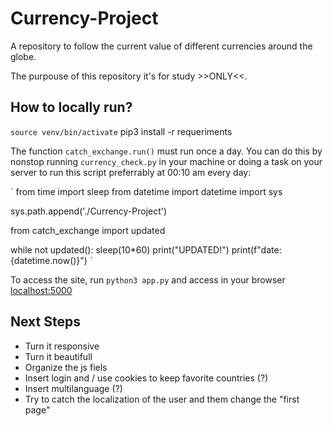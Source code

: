 # Currency-Project

A repository to follow the current value of different currencies around the globe.

The purpouse of this repository it's for study >>ONLY<<.

## How to locally run?

`source venv/bin/activate`
pip3 install -r requeriments

The function `catch_exchange.run()` must run once a day. You can do this by nonstop running `currency_check.py` in your machine or doing a task on your server to run this script preferrably at 00:10 am every day:

`
from time import sleep
from datetime import datetime
import sys 

sys.path.append('./Currency-Project')

from catch_exchange import updated

while not updated():
    sleep(10*60)
print("UPDATED!")
print(f"date: {datetime.now()}")
`

To access the site, run `python3 app.py` and access in your browser [localhost:5000](http://localhost:5000/)

## Next Steps

- Turn it responsive
- Turn it beautifull
- Organize the js fiels
- Insert login and / use cookies to keep favorite countries (?)
- Insert multilanguage (?)
- Try to catch the localization of the user and them change the "first page"